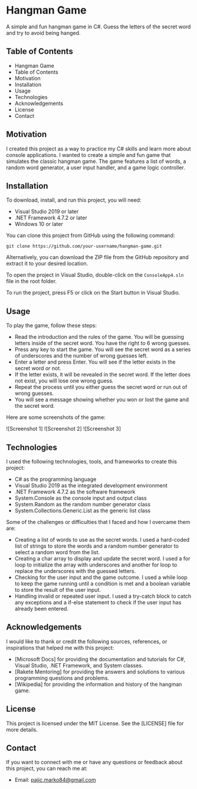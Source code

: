 # Hangman Game

A simple and fun hangman game in C#. Guess the letters of the secret word and try to avoid being hanged.

## Table of Contents

- Hangman Game
- Table of Contents
- Motivation
- Installation
- Usage
- Technologies
- Acknowledgements
- License
- Contact

## Motivation

I created this project as a way to practice my C# skills and learn more about console applications. I wanted to create a simple and fun game that simulates the classic hangman game. The game features a list of words, a random word generator, a user input handler, and a game logic controller.

## Installation

To download, install, and run this project, you will need:

- Visual Studio 2019 or later
- .NET Framework 4.7.2 or later
- Windows 10 or later

You can clone this project from GitHub using the following command:

`git clone https://github.com/your-username/hangman-game.git`

Alternatively, you can download the ZIP file from the GitHub repository and extract it to your desired location.

To open the project in Visual Studio, double-click on the `ConsoleApp4.sln` file in the root folder.

To run the project, press F5 or click on the Start button in Visual Studio.

## Usage

To play the game, follow these steps:

- Read the introduction and the rules of the game. You will be guessing letters inside of the secret word. You have the right to 6 wrong guesses.
- Press any key to start the game. You will see the secret word as a series of underscores and the number of wrong guesses left.
- Enter a letter and press Enter. You will see if the letter exists in the secret word or not.
- If the letter exists, it will be revealed in the secret word. If the letter does not exist, you will lose one wrong guess.
- Repeat the process until you either guess the secret word or run out of wrong guesses.
- You will see a message showing whether you won or lost the game and the secret word.

Here are some screenshots of the game:

![Screenshot 1]
![Screenshot 2]
![Screenshot 3]

## Technologies

I used the following technologies, tools, and frameworks to create this project:

- C# as the programming language
- Visual Studio 2019 as the integrated development environment
- .NET Framework 4.7.2 as the software framework
- System.Console as the console input and output class
- System.Random as the random number generator class
- System.Collections.Generic.List as the generic list class

Some of the challenges or difficulties that I faced and how I overcame them are:

- Creating a list of words to use as the secret words. I used a hard-coded list of strings to store the words and a random number generator to select a random word from the list.
- Creating a char array to display and update the secret word. I used a for loop to initialize the array with underscores and another for loop to replace the underscores with the guessed letters.
- Checking for the user input and the game outcome. I used a while loop to keep the game running until a condition is met and a boolean variable to store the result of the user input.
- Handling invalid or repeated user input. I used a try-catch block to catch any exceptions and a if-else statement to check if the user input has already been entered.

## Acknowledgements

I would like to thank or credit the following sources, references, or inspirations that helped me with this project:

- [Microsoft Docs] for providing the documentation and tutorials for C#, Visual Studio, .NET Framework, and System classes.
- [Rakete Mentoring] for providing the answers and solutions to various programming questions and problems.
- [Wikipedia] for providing the information and history of the hangman game.

## License

This project is licensed under the MIT License. See the [LICENSE] file for more details.

## Contact

If you want to connect with me or have any questions or feedback about this project, you can reach me at:

- Email: pajic.marko84@gmail.com
